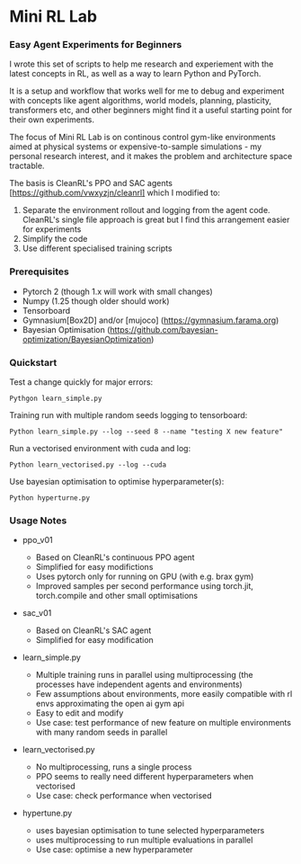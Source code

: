 # Mini RL Lab

### Easy Agent Experiments for Beginners

I wrote this set of scripts to help me research and experiement with the latest concepts in RL, as well as a way to learn Python and PyTorch. 

It is a setup and workflow that works well for me to debug and experiment with concepts like agent algorithms, world models, planning, plasticity, transformers etc, and other beginners might find it a useful starting point for their own experiments.

The focus of Mini RL Lab is on continous control gym-like environments aimed at physical systems or expensive-to-sample simulations - my personal research interest, and it makes the problem and architecture space tractable.

The basis is CleanRL's PPO and SAC agents [https://github.com/vwxyzjn/cleanrl] which I modified to:

1. Separate the environment rollout and logging from the agent code. CleanRL's single file approach is great but I find this arrangement easier for experiments
2. Simplify the code
3. Use different specialised training scripts

### Prerequisites

* Pytorch 2 (though 1.x will work with small changes)
* Numpy (1.25 though older should work)
* Tensorboard
* Gymnasium[Box2D] and/or [mujoco] (https://gymnasium.farama.org)
* Bayesian Optimisation (https://github.com/bayesian-optimization/BayesianOptimization)


### Quickstart

Test a change quickly for major errors:

`Pythgon learn_simple.py`

Training run with multiple random seeds logging to tensorboard:

`Python learn_simple.py --log --seed 8 --name "testing X new feature"`

Run a vectorised environment with cuda and log:

`Python learn_vectorised.py --log --cuda`

Use bayesian optimisation to optimise hyperparameter(s):

`Python hyperturne.py`

### Usage Notes

* ppo_v01
  * Based on CleanRL's continuous PPO agent 
  * Simplified for easy modifictions
  * Uses pytorch only for running on GPU (with e.g. brax gym)
  * Improved samples per second performance using torch.jit, torch.compile and other small optimisations

* sac_v01
  * Based on CleanRL's SAC agent
  * Simplified for easy modification

* learn_simple.py
  * Multiple training runs in parallel using multiprocessing (the processes have independent agents and environments)
  * Few assumptions about environments, more easily compatible with rl envs approximating the open ai gym api
  * Easy to edit and modify
  * Use case: test performance of new feature on multiple environments with many random seeds in parallel

* learn_vectorised.py
  * No multiprocessing, runs a single process
  * PPO seems to really need different hyperparameters when vectorised
  * Use case: check performance when vectorised

* hypertune.py
  * uses bayesian optimisation to tune selected hyperparameters
  * uses multiprocessing to run multiple evaluations in parallel
  * Use case: optimise a new hyperparameter  